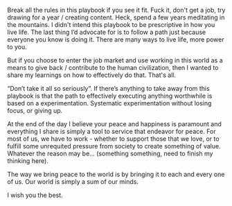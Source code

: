 Break all the rules in this playbook if you see it fit. Fuck it, don't get a job, try drawing for a year / creating content. Heck, spend a few years meditating in the mountains. I didn't intend this playbook to be prescriptive in how you live life. The last thing I’d advocate for is to follow a path just because everyone you know is doing it. There are many ways to live life, more power to you.

But if you choose to enter the job market and use working in this world as a means to give back / contribute to the human civilization, then I wanted to share my learnings on how to effectively do that. That's all.

“Don’t take it all so seriously”. If there’s anything to take away from this playbook is that the path to effectively executing anything worthwhile is based on a experimentation. Systematic experimentation without losing focus, or giving up.

At the end of the day I believe your peace and happiness is paramount and everything I share is simply a tool to service that endeavor for peace. For most of us, we have to work - whether to support those that we love, or to fulfill some unrequited pressure from society to create something of value. Whatever the reason may be… (something something, need to finish my thinking here).

The way we bring peace to the world is by bringing it to each and every one of us. Our world is simply a sum of our minds.

I wish you the best.
